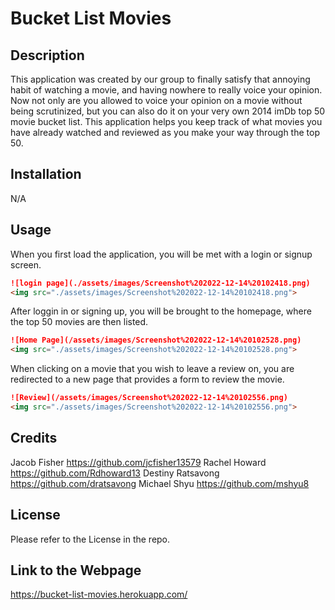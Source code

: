 # Bucket List Movies


## Description

This application was created by our group to finally satisfy that annoying habit of watching a movie, and having nowhere to really voice your opinion. Now not only are you allowed to voice your opinion on a movie without being scrutinized, but you can also do it on your very own 2014 imDb top 50 movie bucket list. This application helps you keep track of what movies you have already watched and reviewed as you make your way through the top 50.

## Installation 

N/A

## Usage 

When you first load the application, you will be met with a login or signup screen.

```md
![login page](./assets/images/Screenshot%202022-12-14%20102418.png)
<img src="./assets/images/Screenshot%202022-12-14%20102418.png">
```

After loggin in or signing up, you will be brought to the homepage, where the top 50 movies are then listed. 

```md
![Home Page](/assets/images/Screenshot%202022-12-14%20102528.png)
<img src="./assets/images/Screenshot%202022-12-14%20102528.png">
``` 

When clicking on a movie that you wish to leave a review on, you are redirected to a new page that provides a form to review the movie. 

```md
![Review](/assets/images/Screenshot%202022-12-14%20102556.png)
<img src="./assets/images/Screenshot%202022-12-14%20102556.png">
```

## Credits 

Jacob Fisher https://github.com/jcfisher13579
Rachel Howard https://github.com/Rdhoward13
Destiny Ratsavong https://github.com/dratsavong
Michael Shyu https://github.com/mshyu8

## License

Please refer to the License in the repo.

## Link to the Webpage 

https://bucket-list-movies.herokuapp.com/


